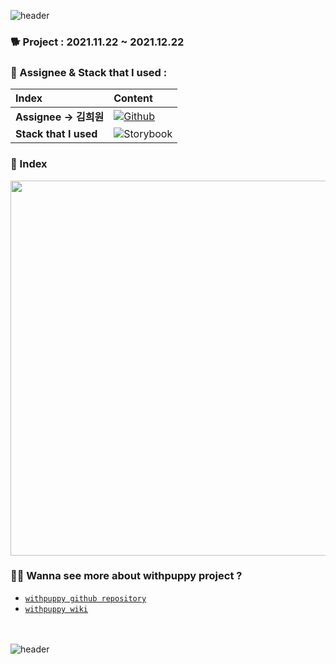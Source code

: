 ![header](https://capsule-render.vercel.app/api?type=wave&color=FF4785&&fontColor=ffffff&height=300&section=header&text=🐶%20withpuppy%20storybook🐶)

### 🐕 Project : 2021.11.22 ~ 2021.12.22

### 🐩 Assignee & Stack that I used : 
|Index|Content|
|:---|:---|
|**Assignee → 김희원**|<a href="https://github.com/heewonkim-dev"><img alt="Github" src ="https://img.shields.io/badge/Fullstack-@heewonkimdev-181717.svg?&style=for-the-badge&logo=Github&logoColor=white"/></a>|
|**Stack that I used**|<img alt="Storybook" src ="https://img.shields.io/badge/storybook-FF4785.svg?&style=for-the-badge&logo=storybook&logoColor=white"/>|
 

### 🦮 Index
<img src="https://cdn.discordapp.com/attachments/919947353740443721/922086277401165844/Withpuppy_Storybook-Map_1.png" width="600" height="600"/>


### 🐕‍🦺 Wanna see more about withpuppy project ? 
* [`withpuppy github repository`](https://github.com/codestates/withpuppy)
* [`withpuppy wiki`](https://github.com/codestates/withpuppy/wiki)

<br><br>
![header](https://capsule-render.vercel.app/api?type=wave&color=FF4785&fontColor=ffffff&height=300&section=footer&text=Thank%20you%20for%20Reading!)
